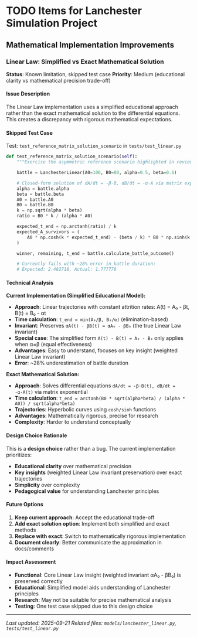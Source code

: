 # TODO Items for Lanchester Simulation Project

## Mathematical Implementation Improvements

### Linear Law: Simplified vs Exact Mathematical Solution

**Status**: Known limitation, skipped test case
**Priority**: Medium (educational clarity vs mathematical precision trade-off)

#### Issue Description

The Linear Law implementation uses a simplified educational approach rather than the exact mathematical solution to the differential equations. This creates a discrepancy with rigorous mathematical expectations.

#### Skipped Test Case

Test: `test_reference_matrix_solution_scenario` in `tests/test_linear.py`

```python
def test_reference_matrix_solution_scenario(self):
    """Exercise the asymmetric reference scenario highlighted in review."""

    battle = LanchesterLinear(A0=100, B0=80, alpha=0.5, beta=0.6)

    # Closed-form solution of dA/dt = -β·B, dB/dt = -α·A via matrix exponential
    alpha = battle.alpha
    beta = battle.beta
    A0 = battle.A0
    B0 = battle.B0
    k = np.sqrt(alpha * beta)
    ratio = B0 * k / (alpha * A0)

    expected_t_end = np.arctanh(ratio) / k
    expected_A_survivors = (
        A0 * np.cosh(k * expected_t_end) - (beta / k) * B0 * np.sinh(k * expected_t_end)
    )

    winner, remaining, t_end = battle.calculate_battle_outcome()

    # Currently fails with ~28% error in battle duration:
    # Expected: 2.482718, Actual: 1.777778
```

#### Technical Analysis

**Current Implementation (Simplified Educational Model):**
- **Approach**: Linear trajectories with constant attrition rates: A(t) = A₀ - βt, B(t) = B₀ - αt
- **Time calculation**: `t_end = min(A₀/β, B₀/α)` (elimination-based)
- **Invariant**: Preserves `αA(t) - βB(t) = αA₀ - βB₀` (the true Linear Law invariant)
- **Special case**: The simplified form `A(t) - B(t) = A₀ - B₀` only applies when α=β (equal effectiveness)
- **Advantages**: Easy to understand, focuses on key insight (weighted Linear Law invariant)
- **Error**: ~28% underestimation of battle duration

**Exact Mathematical Solution:**
- **Approach**: Solves differential equations `dA/dt = -β·B(t), dB/dt = -α·A(t)` via matrix exponential
- **Time calculation**: `t_end = arctanh(B0 * sqrt(alpha*beta) / (alpha * A0)) / sqrt(alpha*beta)`
- **Trajectories**: Hyperbolic curves using `cosh/sinh` functions
- **Advantages**: Mathematically rigorous, precise for research
- **Complexity**: Harder to understand conceptually

#### Design Choice Rationale

This is a **design choice** rather than a bug. The current implementation prioritizes:
- **Educational clarity** over mathematical precision
- **Key insights** (weighted Linear Law invariant preservation) over exact trajectories
- **Simplicity** over complexity
- **Pedagogical value** for understanding Lanchester principles

#### Future Options

1. **Keep current approach**: Accept the educational trade-off
2. **Add exact solution option**: Implement both simplified and exact methods
3. **Replace with exact**: Switch to mathematically rigorous implementation
4. **Document clearly**: Better communicate the approximation in docs/comments

#### Impact Assessment

- **Functional**: Core Linear Law insight (weighted invariant αA₀ - βB₀) is preserved correctly
- **Educational**: Simplified model aids understanding of Lanchester principles
- **Research**: May not be suitable for precise mathematical analysis
- **Testing**: One test case skipped due to this design choice

---

*Last updated: 2025-09-21*
*Related files: `models/lanchester_linear.py`, `tests/test_linear.py`*